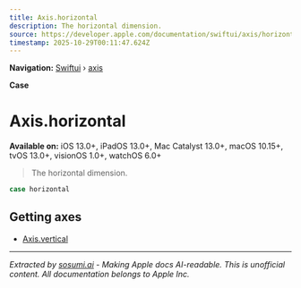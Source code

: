 ```yaml
---
title: Axis.horizontal
description: The horizontal dimension.
source: https://developer.apple.com/documentation/swiftui/axis/horizontal
timestamp: 2025-10-29T00:11:47.624Z
---
```


**Navigation:** [Swiftui](/documentation/swiftui) › [axis](/documentation/swiftui/axis)

**Case**

# Axis.horizontal

**Available on:** iOS 13.0+, iPadOS 13.0+, Mac Catalyst 13.0+, macOS 10.15+, tvOS 13.0+, visionOS 1.0+, watchOS 6.0+

> The horizontal dimension.

```swift
case horizontal
```

## Getting axes

- [Axis.vertical](/documentation/swiftui/axis/vertical)

---

*Extracted by [sosumi.ai](https://sosumi.ai) - Making Apple docs AI-readable.*
*This is unofficial content. All documentation belongs to Apple Inc.*
